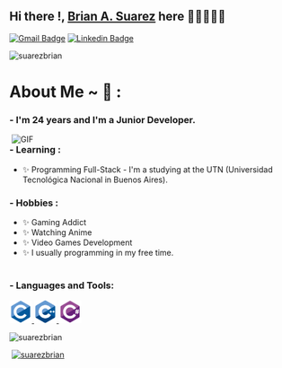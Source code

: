 
## Hi there !, [Brian A. Suarez](https://github.com/suarezbrian) here 👋🏼👨🏻‍💻

[![Gmail Badge](https://img.shields.io/badge/-suarezbrianalan@gmail.com-c14438?style=flat&logo=Gmail&logoColor=white)](mailto:suarezbrianalan@gmail.com "Connect via Email")
[![Linkedin Badge](https://img.shields.io/badge/-Brian%20A.%20Suarez-0072b1?style=flat&logo=Linkedin&logoColor=white)](https://www.linkedin.com/in/bran-suarez/ "Connect on LinkedIn")
<p> <img src="https://komarev.com/ghpvc/?username=suarezbrian&label=Profile%20views&color=0e75b6&style=flat" alt="suarezbrian" /> </p>

# About Me ~ 💬 :

### - I'm 24 years and I'm a Junior Developer.

<img hight="400" width="500" alt="GIF" align="right" src="https://i.pinimg.com/originals/7d/ec/42/7dec42217ec9a845c8f7fa0a6e63cbf5.gif">

### - Learning :
- ✨ Programming Full-Stack - I'm a studying at the UTN (Universidad Tecnológica Nacional in Buenos Aires).


### - Hobbies : 
- ✨ Gaming Addict
- ✨ Watching Anime
- ✨ Video Games Development
- ✨ I usually programming in my free time.
#

### - Languages and Tools:
<p align="left"> <a href="https://www.cprogramming.com/" target="_blank" rel="noreferrer"> <img src="https://raw.githubusercontent.com/devicons/devicon/master/icons/c/c-original.svg" alt="c" width="40" height="40"/> </a> <a href="https://www.w3schools.com/cpp/" target="_blank" rel="noreferrer"> <img src="https://raw.githubusercontent.com/devicons/devicon/master/icons/cplusplus/cplusplus-original.svg" alt="cplusplus" width="40" height="40"/> </a> <a href="https://www.w3schools.com/cs/" target="_blank" rel="noreferrer"> <img src="https://raw.githubusercontent.com/devicons/devicon/master/icons/csharp/csharp-original.svg" alt="csharp" width="40" height="40"/> </a></p>

<p><img align="top" src="https://github-readme-stats.vercel.app/api/top-langs?username=suarezbrian&show_icons=true&locale=en&layout=compact&theme=radical" alt="suarezbrian" /></p>

<p>&nbsp;<img align="center" ><a href="https://github.com/anuraghazra/github-readme-stats"><img  src="https://github-readme-stats.vercel.app/api?username=suarezbrian&show_icons=true&theme=radical" alt="suarezbrian"/>
